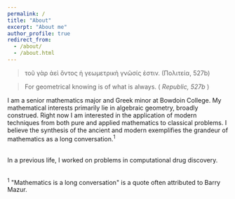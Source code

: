 ```yaml
---
permalink: /
title: "About"
excerpt: "About me"
author_profile: true
redirect_from: 
  - /about/
  - /about.html
---
```

<blockquote>
  τοῦ γὰρ ἀεὶ ὄντος ἡ γεωμετρικὴ γνῶσίς ἐστιν. (Πολιτεία, 527b)
</blockquote>
<blockquote>
  For geometrical knowing is of what is always. (<i> Republic, 527b </i>)
</blockquote>
I am a senior mathematics major and Greek minor at Bowdoin College. My mathematical interests primarily lie in algebraic geometry, broadly construed. Right now I am interested in the application of modern techniques from both pure and applied mathematics to classical problems. I believe the synthesis of the ancient and modern exemplifies the grandeur of mathematics as a long conversation.<sup>1</sup>
<br/><br/>

In a previous life, I worked on problems in computational drug discovery. <br/><br/>

<sup>1</sup> "Mathematics is a long conversation" is a quote often attributed to Barry Mazur.
